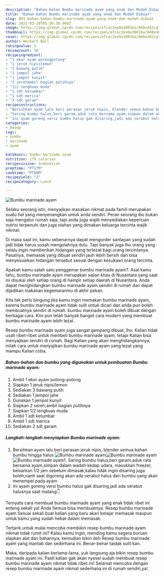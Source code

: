 ```yaml
---
description: "Bahan-bahan Bumbu marinade ayam yang enak dan Mudah Dibuat"
title: "Bahan-bahan Bumbu marinade ayam yang enak dan Mudah Dibuat"
slug: 801-bahan-bahan-bumbu-marinade-ayam-yang-enak-dan-mudah-dibuat
date: 2021-03-28T05:30:30.968Z
image: https://img-global.cpcdn.com/recipes/efcac2ea9a30016a/680x482cq70/bumbu-marinade-ayam-foto-resep-utama.jpg
thumbnail: https://img-global.cpcdn.com/recipes/efcac2ea9a30016a/680x482cq70/bumbu-marinade-ayam-foto-resep-utama.jpg
cover: https://img-global.cpcdn.com/recipes/efcac2ea9a30016a/680x482cq70/bumbu-marinade-ayam-foto-resep-utama.jpg
author: Herbert Ball
ratingvalue: 3
reviewcount: 10
recipeingredient:
- "1 ekor ayam potongpotong"
- "1 jeruk nipislemon"
- "3 bawang putih"
- "1 jempol jahe"
- "1 jempol kunyit"
- "2 serehambil bagian putihnya"
- "1/2 lengkuas muda"
- "1 sdt ketumbar"
- "1 sdt merica"
- "2 sdt garam"
recipeinstructions:
- "Bersihkan ayam lalu beri perasan jeruk nipis, blender semua bahan bumbu hingga halus"
- "Saring bumbu halus,beri garam,aduk rata bersama ayam,simpan dalam wadah kedap udara, masukkan freezer, keluarkan 1/2 jam sebelum dimasak,kalau tidak ingin disaring juga boleh,nanti saat digoreng akan ada serabut halus dari bumbu yang akan menempel pada ayam"
- "Ini ayam goreng versi bumbu halus gak disaring,jadi ada serabut halusnya saat matang👇"
categories:
- Resep
tags:
- bumbu
- marinade
- ayam

katakunci: bumbu marinade ayam 
nutrition: 179 calories
recipecuisine: Indonesian
preptime: "PT17M"
cooktime: "PT60M"
recipeyield: "2"
recipecategory: Lunch

---
```



![Bumbu marinade ayam](https://img-global.cpcdn.com/recipes/efcac2ea9a30016a/680x482cq70/bumbu-marinade-ayam-foto-resep-utama.jpg)

Selaku seorang istri, menyajikan masakan nikmat pada famili merupakan suatu hal yang menyenangkan untuk anda sendiri. Peran seorang ibu bukan saja mengatur rumah saja, tapi anda juga wajib menyediakan keperluan nutrisi terpenuhi dan juga olahan yang dimakan keluarga tercinta wajib nikmat.

Di masa  saat ini, kamu sebenarnya dapat mengorder santapan yang sudah jadi tidak harus susah mengolahnya dulu. Tapi banyak juga lho orang yang selalu ingin memberikan hidangan yang terlezat bagi orang tercintanya. Pasalnya, memasak yang dibuat sendiri jauh lebih bersih dan bisa menyesuaikan hidangan tersebut sesuai dengan kesukaan orang tercinta. 



Apakah kamu salah satu penggemar bumbu marinade ayam?. Asal kamu tahu, bumbu marinade ayam merupakan sajian khas di Nusantara yang saat ini disukai oleh setiap orang di hampir setiap daerah di Nusantara. Anda dapat menghidangkan bumbu marinade ayam sendiri di rumah dan dapat dijadikan makanan kegemaranmu di akhir pekan.

Kita tak perlu bingung jika kamu ingin memakan bumbu marinade ayam, karena bumbu marinade ayam tidak sulit untuk dicari dan anda pun boleh membuatnya sendiri di rumah. bumbu marinade ayam boleh dibuat dengan berbagai cara. Kini pun telah banyak banget cara modern yang membuat bumbu marinade ayam lebih lezat.

Resep bumbu marinade ayam juga sangat gampang dibuat, lho. Kalian tidak usah ribet-ribet untuk membeli bumbu marinade ayam, tetapi Kalian bisa menyajikan sendiri di rumah. Bagi Kalian yang akan menghidangkannya, inilah cara untuk menyajikan bumbu marinade ayam yang lezat yang mampu Kalian coba.

<!--inarticleads1-->

##### Bahan-bahan dan bumbu yang digunakan untuk pembuatan Bumbu marinade ayam:

1. Ambil 1 ekor ayam potong-potong
1. Siapkan 1 jeruk nipis/lemon
1. Sediakan 3 bawang putih
1. Sediakan 1 jempol jahe
1. Gunakan 1 jempol kunyit
1. Siapkan 2 sereh,ambil bagian putihnya
1. Siapkan 1/2 lengkuas muda
1. Ambil 1 sdt ketumbar
1. Ambil 1 sdt merica
1. Sediakan 2 sdt garam




<!--inarticleads2-->

##### Langkah-langkah menyiapkan Bumbu marinade ayam:

1. Bersihkan ayam lalu beri perasan jeruk nipis, blender semua bahan bumbu hingga halus
<img src="https://img-global.cpcdn.com/steps/d0e6c82242dbec14/160x128cq70/bumbu-marinade-ayam-langkah-memasak-1-foto.jpg" alt="Bumbu marinade ayam"><img src="https://img-global.cpcdn.com/steps/82e4efbce8b2bc36/160x128cq70/bumbu-marinade-ayam-langkah-memasak-1-foto.jpg" alt="Bumbu marinade ayam"><img src="https://img-global.cpcdn.com/steps/508910958f8ecb43/160x128cq70/bumbu-marinade-ayam-langkah-memasak-1-foto.jpg" alt="Bumbu marinade ayam">1. Saring bumbu halus,beri garam,aduk rata bersama ayam,simpan dalam wadah kedap udara, masukkan freezer, keluarkan 1/2 jam sebelum dimasak,kalau tidak ingin disaring juga boleh,nanti saat digoreng akan ada serabut halus dari bumbu yang akan menempel pada ayam
1. Ini ayam goreng versi bumbu halus gak disaring,jadi ada serabut halusnya saat matang👇




Ternyata cara membuat bumbu marinade ayam yang enak tidak ribet ini enteng sekali ya! Anda Semua bisa membuatnya. Resep bumbu marinade ayam Sesuai sekali buat kalian yang baru akan belajar memasak maupun untuk kamu yang sudah hebat dalam memasak.

Tertarik untuk mulai mencoba membikin resep bumbu marinade ayam nikmat tidak rumit ini? Kalau kamu ingin, mending kamu segera buruan siapkan alat dan bahannya, kemudian bikin deh Resep bumbu marinade ayam yang mantab dan sederhana ini. Benar-benar taidak sulit kan. 

Maka, daripada kalian berlama-lama, yuk langsung aja bikin resep bumbu marinade ayam ini. Pasti kalian gak akan nyesel sudah membuat resep bumbu marinade ayam nikmat tidak ribet ini! Selamat mencoba dengan resep bumbu marinade ayam nikmat sederhana ini di rumah sendiri,ya!.

